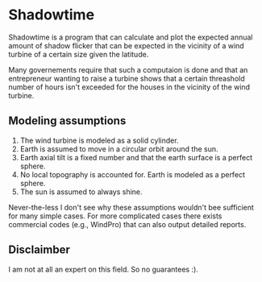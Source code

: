 Shadowtime
==========

Shadowtime is a program that can calculate and plot the expected annual amount of shadow flicker that can be 
expected in the vicinity of a wind turbine of a certain size given the latitude.

Many governements require that such a computaion is done and that an entrepreneur wanting to raise a turbine
shows that a certain threashold number of hours isn't exceeded for the houses in the vicinity of the wind turbine.

## Modeling assumptions

1. The wind turbine is modeled as a solid cylinder.
2. Earth is assumed to move in a circular orbit around the sun.
3. Earth axial tilt is a fixed number and that the earth surface is a perfect sphere. 
4. No local topography is accounted for. Earth is modeled as a perfect sphere. 
5. The sun is assumed to always shine. 

Never-the-less I don't see why these assumptions wouldn't bee sufficient for many simple cases. For more complicated
cases there exists commercial codes (e.g., WindPro) that can also output detailed reports.  

## Disclaimber
I am not at all an expert on this field. So no guarantees :).

